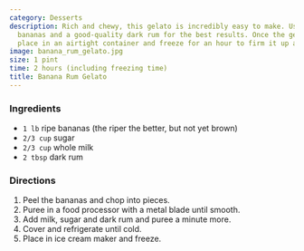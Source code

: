 ```yaml
---
category: Desserts
description: Rich and chewy, this gelato is incredibly easy to make. Use really ripe
  bananas and a good-quality dark rum for the best results. Once the gelato has frozen,
  place in an airtight container and freeze for an hour to firm it up a bit.
image: banana_rum_gelato.jpg
size: 1 pint
time: 2 hours (including freezing time)
title: Banana Rum Gelato
---
```

### Ingredients

* `1 lb` ripe bananas (the riper the better, but not yet brown)
* `2/3 cup` sugar
* `2/3 cup` whole milk
* `2 tbsp` dark rum

### Directions

1. Peel the bananas and chop into pieces.
2. Puree in a food processor with a metal blade until smooth.
3. Add milk, sugar and dark rum and puree a minute more.
4. Cover and refrigerate until cold.
5. Place in ice cream maker and freeze.